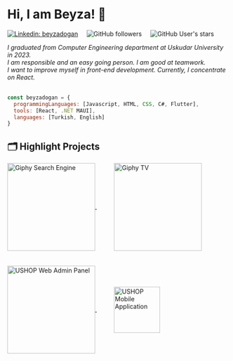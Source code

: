 # Hi, I am Beyza! 🌻

[![Linkedin: beyzadogan](https://img.shields.io/badge/BeyzaDoğan-0077B5?style=flat-square&logo=linkedin&logoColor=white&link=https://www.linkedin.com/in/ayse-beyza-dogan/)](https://www.linkedin.com/in/ayse-beyza-dogan/) &nbsp;&nbsp;&nbsp;
![GitHub followers](https://img.shields.io/github/followers/byzdogan) &nbsp;&nbsp;&nbsp;
![GitHub User's stars](https://img.shields.io/github/stars/byzdogan)



<em>
  I graduated from Computer Engineering department at Uskudar University in 2023. <br>
  I am responsible and an easy going person. I am good at teamwork. <br>
  I want to improve myself in front-end development. Currently, I concentrate on React.
</em> <br> <br />


```javascript
const beyzadogan = {
  programmingLanguages: [Javascript, HTML, CSS, C#, Flutter],
  tools: [React, .NET MAUI],
  languages: [Turkish, English]
}
```
## 🗂️ Highlight Projects

<a href="https://github.com/byzdogan/giphysearchengine">
  <img align="center" src="https://github.com/byzdogan/beyzadogan/assets/111748467/e89bd6b2-b24f-4134-8822-c5c867996148" alt="Giphy Search Engine" width="200"/>
</a>  &nbsp;&nbsp;&nbsp;&nbsp;&nbsp;&nbsp;&nbsp;&nbsp;&nbsp;

<a href="https://github.com/byzdogan/GiphyTV">
  <img align="center" src="https://github.com/byzdogan/beyzadogan/assets/111748467/698f66f1-b92d-4d3d-8f04-4549718304ff" alt="Giphy TV" width="200"/>
</a> <br> <br /> <br />

<a href="https://github.com/byzdogan/ushop_web_admin_panel">
  <img align="center" src="https://github.com/byzdogan/beyzadogan/assets/111748467/38dc8c86-2012-48f4-b744-565ff7562e03" alt="USHOP Web Admin Panel" width="200"/>
</a> &nbsp;&nbsp;&nbsp;&nbsp;&nbsp;&nbsp;&nbsp;&nbsp;&nbsp;

<a href="https://github.com/byzdogan/ushopecommerceapplication">
  <img align="center" src="https://github.com/byzdogan/ushopecommerceapplication/assets/111748467/7ee461e6-6159-42a5-85e8-045ca504bef2" alt="USHOP Mobile Application" height="105"/>
</a>



